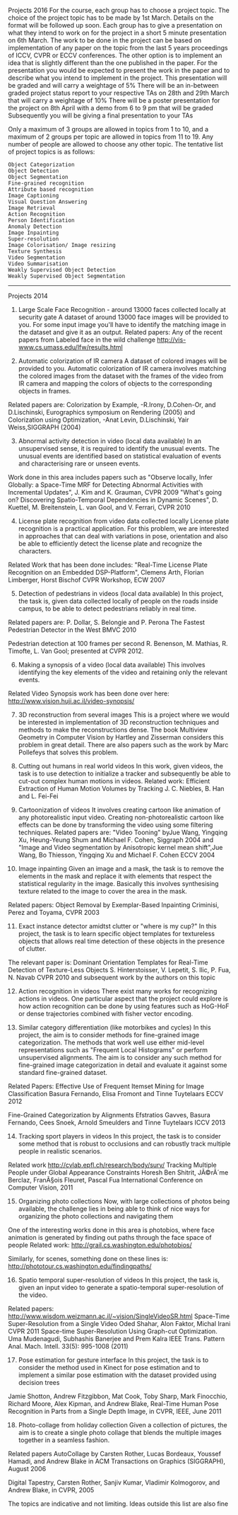 Projects 2016
For the course, each group has to choose a project topic. 
The choice of the project topic has to be made by 1st March. 
Details on the format will be followed up soon. 
Each group has to give a presentation on what they intend to work on for the project in a short 5 minute presentation on 6th March. 
The work to be done in the project can be based on implementation of any paper on the topic from the last 5 years proceedings of ICCV, CVPR or ECCV conferences. 
The other option is to implement an idea that is slightly different than the one published in the paper. 
For the presentation you would be expected to present the work in the paper and to describe what you intend to implement in the project.
This presentation will be graded and will carry a weightage of 5%
There will be an in-between graded project status report to your respective TAs on 28th and 29th March that will carry a weightage of 10\%
There will be a poster presentation for the project on 8th April with a demo from 6 to 9 pm that will be graded
Subsequently you will be giving a final presentation to your TAs

Only a maximum of 3 groups are allowed in topics from 1 to 10, and a maximum of 2 groups per topic are allowed in topics from 11 to 19. Any number of people are allowed to choose any other topic. The tentative list of project topics is as follows:

    Object Categorization
    Object Detection
    Object Segmentation
    Fine-grained recognition
    Attribute based recognition
    Image Captioning
    Visual Question Answering
    Image Retrieval
    Action Recognition
    Person Identification
    Anomaly Detection
    Image Inpainting
    Super-resolution
    Image Colorisation/ Image resizing
    Texture Synthesis
    Video Segmentation
    Video Summarisation
    Weakly Supervised Object Detection
    Weakly Supervised Object Segmentation


-----

Projects 2014

1) Large Scale Face Recognition - around 13000 faces collected locally at security gate
A dataset of around 13000 face images will be provided to you. For some
input image you'll have to identify the matching image in the dataset and
give it as an output.
Related papers:
Any of the recent papers from Labeled face in the wild challenge
http://vis-www.cs.umass.edu/lfw/results.html

2) Automatic colorization of IR camera
A dataset of colored images will be provided to you. Automatic
colorization of IR camera involves matching the colored images from the
dataset with the frames of the video from IR camera and mapping the colors
of objects to the corresponding objects in frames.

Related papers are:  Colorization by Example, -R.Irony, D.Cohen-Or, and
D.Lischinski,
Eurographics symposium on Rendering (2005)
and
Colorization using Optimization, -Anat Levin, D.Lischinski,  Yair
Weiss,SIGGRAPH (2004)


3) Abnormal activity detection in video (local data available)
In an unsupervised sense, it is required to identify the unusual
events. The unusual events are identified based on statistical evaluation
of events and characterising rare or unseen events.

Work done in this area includes papers such as 
"Observe locally, Infer Globally: a Space-Time MRF for Detecting Abnormal Activities with Incremental Updates", J. Kim and K. Grauman, CVPR 2009
"What's going on? Discovering Spatio-Temporal Dependencies in Dynamic Scenes", 
D. Kuettel, M. Breitenstein, L. van Gool, and V. Ferrari, CVPR 2010

4) License plate recognition from video data collected locally
License plate recognition is a practical application. For this problem,
we are interested in approaches that can deal with variations in pose,
orientation and also be able to efficiently detect the license plate
and recognize the characters.

Related Work that has been done includes:
"Real-Time License Plate Recognition on an Embedded DSP-Platform",
Clemens Arth, Florian Limberger, Horst Bischof
CVPR Workshop, ECW 2007

5) Detection of pedestrians in videos (local data available)
In this project, the task is, given data collected locally of people on
the roads inside campus, to be able to detect pedestrians reliably in
real time.

Related papers are: 
P. Dollar, S. Belongie and P. Perona
The Fastest Pedestrian Detector in the West
BMVC 2010

Pedestrian detection at 100 frames per second
R. Benenson, M. Mathias, R. Timofte, L. Van Gool; presented at CVPR 2012.

6) Making a synopsis of a video (local data available)
This involves identifying the key elements of the video and retaining only the relevant events. 

Related Video Synopsis work has been done over here:
http://www.vision.huji.ac.il/video-synopsis/

7) 3D reconstruction from several images
This is a project where we would be interested in implementation of 3D reconstruction techniques and methods to make the reconstructions dense.
The book Multiview Geometry in Computer Vision by Hartley and Zisserman considers this problem in great detail. There are also papers such as the work by Marc Pollefeys that solves this problem.

8) Cutting out humans in real world videos
In this work, given videos, the task is to use detection to initialize a tracker and subsequently be able to cut-out complex human motions in videos.
Related work:
Efficient Extraction of Human Motion Volumes by Tracking
J. C. Niebles, B. Han and L. Fei-Fei

9) Cartoonization of videos
It involves creating cartoon like animation of any photorealistic input
video. Creating non-photorealistic cartoon like effects can be done by
transforming the video using some filtering techniques.
Related papers are:
"Video Tooning" byJue Wang, Yingqing Xu, Heung-Yeung Shum and Michael F.
Cohen, Siggraph 2004
and "Image and Video segmentation by Anisotropic kernel mean shift",Jue
Wang, Bo Thiesson, Yingqing Xu and Michael F. Cohen  ECCV 2004


10) Image inpainting
Given an image and a mask, the task is to remove the elements in the mask
and replace it with elements that respect the statistical regularity in
the image. Basically this involves synthesising texture related to the
image to cover the area in the mask.

Related papers:
Object Removal by Exemplar-Based Inpainting
Criminisi, Perez and Toyama, CVPR 2003

11) Exact instance detector amidtst clutter or "where is my cup?"
In this project, the task is to learn specific object templates for textureless objects that allows real time detection of these objects in the presence of clutter.

The relevant paper is:
Dominant Orientation Templates for Real-Time Detection of Texture-Less Objects 
S. Hinterstoisser, V. Lepetit, S. Ilic, P. Fua, N. Navab 
CVPR 2010
and subsequent work by the authors on this topic

12) Action recognition in videos
There exist many works for recognizing actions in videos. One particular
aspect that the project could explore is how action recognition can be
done by using features such as HoG-HoF or dense trajectories combined
with fisher vector encoding.

13) Similar category differentiation (like motorbikes and cycles)
In this project, the aim is to consider methods for fine-grained image categorization. The methods that work well use either mid-level representations such as "Frequent Local Histograms" or perform unsupervised alignments. The aim is to consider any such method for fine-grained image categorization in detail and evaluate it against some standard fine-grained dataset.

Related Papers:
Effective Use of Frequent Itemset Mining for Image Classification
Basura Fernando, Elisa Fromont and Tinne Tuytelaars
ECCV 2012

Fine-Grained Categorization by Alignments 
Efstratios Gavves, Basura Fernando, Cees Snoek, Arnold Smeulders and Tinne Tuytelaars
ICCV 2013 

14) Tracking sport players in videos
In this project, the task is to consider some method that is robust to occlusions and can robustly track multiple people in realistic scenarios.

Related work
http://cvlab.epfl.ch/research/body/surv/
Tracking Multiple People under Global Appearance Constraints
Horesh Ben Shitrit, JÃ©rÃ´me Berclaz, FranÃ§ois Fleuret, Pascal Fua
International Conference on Computer Vision, 2011

15) Organizing photo collections
Now, with large collections of photos being available, the challenge lies in being able to think of nice ways for organizing the photo collections and navigating them

One of the interesting works done in this area is photobios, where face animation is generated by finding out paths through the face space of people
Related work:
http://grail.cs.washington.edu/photobios/

Similarly, for scenes, something done on these lines is:
http://phototour.cs.washington.edu/findingpaths/

16) Spatio temporal super-resolution of videos
In this project, the task is, given an input video to generate a spatio-temporal super-resolution of the video.

Related papers:
http://www.wisdom.weizmann.ac.il/~vision/SingleVideoSR.html
Space-Time Super-Resolution from a Single Video
Oded Shahar, Alon Faktor, Michal Irani 
CVPR 2011
Space-time Super-Resolution Using Graph-cut Optimization.
Uma Mudenagudi, Subhashis Banerjee and Prem Kalra
 IEEE Trans. Pattern Anal. Mach. Intell. 33(5): 995-1008 (2011)

17) Pose estimation for gesture interface
In this project, the task is to consider the method used in Kinect for pose estimation and to implement a similar pose estimation with the dataset provided using decision trees

Jamie Shotton, Andrew Fitzgibbon, Mat Cook, Toby Sharp, Mark Finocchio,
Richard Moore, Alex Kipman, and Andrew Blake, 
Real-Time Human Pose Recognition in Parts from a Single Depth Image, 
in CVPR, IEEE, June 2011


18) Photo-collage from holiday collection
Given a collection of pictures, the aim is to create a single photo collage that blends the multiple images together in a seamless fashion.

Related papers
 AutoCollage
 by  Carsten Rother, Lucas Bordeaux, Youssef Hamadi, and Andrew Blake
 in ACM Transactions on Graphics (SIGGRAPH), August 2006

Digital Tapestry, 
Carsten Rother, Sanjiv Kumar, Vladimir Kolmogorov, and Andrew Blake, 
in CVPR, 2005

 The topics are indicative and not limiting. Ideas outside this list are also fine

